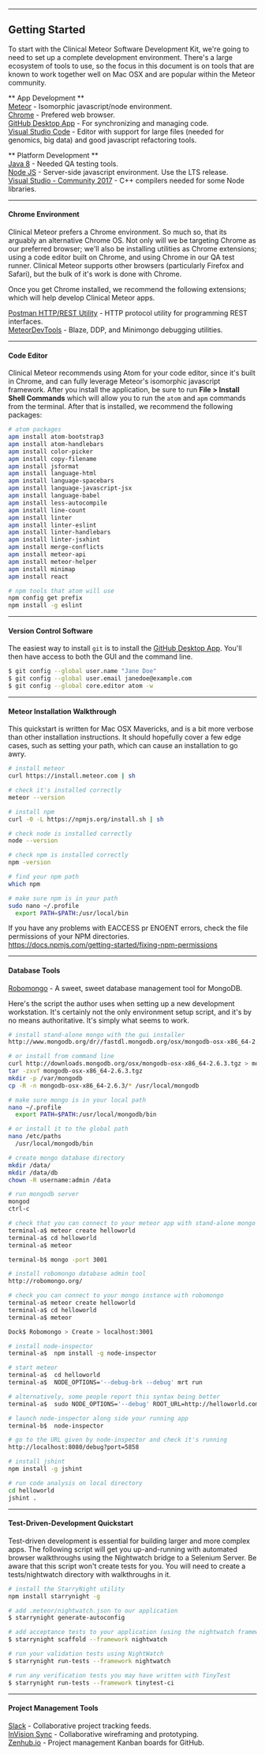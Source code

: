 -----------------------------------------------
## Getting Started  

To start with the Clinical Meteor Software Development Kit, we're going to need to set up a complete development environment.  There's a large ecosystem of tools to use, so the focus in this document is on tools that are known to work together well on Mac OSX and are popular within the Meteor community.   


** App Development **  
[Meteor](https://www.meteor.com/) - Isomorphic javascript/node environment.  
[Chrome](https://www.google.com/chrome/browser/desktop/) - Prefered web browser.  
[GitHub Desktop App](https://desktop.github.com/) - For synchronizing and managing code.    
[Visual Studio Code](https://code.visualstudio.com/)  - Editor with support for large files (needed for genomics, big data) and good javascript refactoring tools.  


** Platform Development **  
[Java 8](http://www.oracle.com/technetwork/java/javase/downloads/jdk8-downloads-2133151.html) - Needed QA testing tools.  
[Node JS](http://nodejs.org/en/) - Server-side javascript environment. Use the LTS release.    
[Visual Studio - Community 2017](https://www.visualstudio.com/downloads/) - C++ compilers needed for some Node libraries.    


-----------------------------------------------
#### Chrome Environment  

Clinical Meteor prefers a Chrome environment.  So much so, that its arguably an alternative Chrome OS.  Not only will we be targeting Chrome as our preferred browser; we'll also be installing utilities as Chrome extensions; using a code editor built on Chrome, and using Chrome in our QA test runner.  Clinical Meteor supports other browsers (particularly Firefox and Safari), but the bulk of it's work is done with Chrome.  

Once you get Chrome installed, we recommend the following extensions; which will help develop Clinical Meteor apps.  

[Postman HTTP/REST Utility](https://www.getpostman.com/) - HTTP protocol utility for programming REST interfaces.  
[MeteorDevTools](https://chrome.google.com/webstore/detail/meteor-devtools/ippapidnnboiophakmmhkdlchoccbgje) - Blaze, DDP, and Minimongo debugging utilities.

-----------------------------------------------
#### Code Editor

Clinical Meteor recommends using Atom for your code editor, since it's built in Chrome, and can fully leverage Meteor's isomorphic javascript framework.  After you install the application, be sure to run **File > Install Shell Commands** which will allow you to run the `atom` and `apm` commands from the terminal.  After that is installed, we recommend the following packages:  

```sh
# atom packages
apm install atom-bootstrap3
apm install atom-handlebars
apm install color-picker
apm install copy-filename
apm install jsformat
apm install language-html
apm install language-spacebars
apm install language-javascript-jsx
apm install language-babel
apm install less-autocompile
apm install line-count
apm install linter
apm install linter-eslint
apm install linter-handlebars
apm install linter-jsxhint
apm install merge-conflicts
apm install meteor-api
apm install meteor-helper
apm install minimap
apm install react

# npm tools that atom will use
npm config get prefix  
npm install -g eslint
```

-----------------------------------------------
#### Version Control Software     

The easiest way to install `git` is to install the [GitHub Desktop App](https://desktop.github.com/).  You'll then have access to both the GUI and the command line.   

```sh
$ git config --global user.name "Jane Doe"
$ git config --global user.email janedoe@example.com
$ git config --global core.editor atom -w
```

-----------------------------------------------
#### Meteor Installation Walkthrough  

This quickstart is written for Mac OSX Mavericks, and is a bit more verbose than other installation instructions.  It should hopefully cover a few edge cases, such as setting your path, which can cause an installation to go awry.  

````sh
# install meteor
curl https://install.meteor.com | sh

# check it's installed correctly
meteor --version

# install npm
curl -0 -L https://npmjs.org/install.sh | sh

# check node is installed correctly
node --version

# check npm is installed correctly
npm -version

# find your npm path
which npm

# make sure npm is in your path
sudo nano ~/.profile
  export PATH=$PATH:/usr/local/bin
 ````


If you have any problems with EACCESS pr ENOENT errors, check the file permissions of your NPM directories.  
https://docs.npmjs.com/getting-started/fixing-npm-permissions


-----------------------------------------------
#### Database Tools  

[Robomongo](http://robomongo.org/) - A sweet, sweet database management tool for MongoDB.

Here's the script the author uses when setting up a new development workstation.  It's certainly not the only environment setup script, and it's by no means authoritative.  It's simply what seems to work.


````sh
# install stand-alone mongo with the gui installer
http://www.mongodb.org/dr//fastdl.mongodb.org/osx/mongodb-osx-x86_64-2.6.3.tgz/download

# or install from command line
curl http://downloads.mongodb.org/osx/mongodb-osx-x86_64-2.6.3.tgz > mongodb-osx-x86_64-2.6.3.tgz
tar -zxvf mongodb-osx-x86_64-2.6.3.tgz
mkdir -p /var/mongodb
cp -R -n mongodb-osx-x86_64-2.6.3/* /usr/local/mongodb

# make sure mongo is in your local path
nano ~/.profile
  export PATH=$PATH:/usr/local/mongodb/bin

# or install it to the global path
nano /etc/paths
  /usr/local/mongodb/bin

# create mongo database directory
mkdir /data/
mkdir /data/db
chown -R username:admin /data

# run mongodb server
mongod
ctrl-c

# check that you can connect to your meteor app with stand-alone mongo
terminal-a$ meteor create helloworld
terminal-a$ cd helloworld
terminal-a$ meteor

terminal-b$ mongo -port 3001

# install robomongo database admin tool
http://robomongo.org/

# check you can connect to your mongo instance with robomongo
terminal-a$ meteor create helloworld
terminal-a$ cd helloworld
terminal-a$ meteor

Dock$ Robomongo > Create > localhost:3001

# install node-inspector
terminal-a$  npm install -g node-inspector

# start meteor
terminal-a$  cd helloworld
terminal-a$  NODE_OPTIONS='--debug-brk --debug' mrt run

# alternatively, some people report this syntax being better
terminal-a$  sudo NODE_OPTIONS='--debug' ROOT_URL=http://helloworld.com meteor --port 80

# launch node-inspector along side your running app
terminal-b$  node-inspector

# go to the URL given by node-inspector and check it's running
http://localhost:8080/debug?port=5858

# install jshint
npm install -g jshint

# run code analysis on local directory
cd helloworld
jshint .

````


-----------------------------------------------
#### Test-Driven-Development Quickstart  

Test-driven development is essential for building larger and more complex apps.  The following script will get you up-and-running with automated browser walkthroughs using the Nightwatch bridge to a Selenium Server.  Be aware that this script won't create tests for you.  You will need to create a tests/nightwatch directory with walkthroughs in it.

````sh
# install the StarryNight utility
npm install starrynight -g

# add .meteor/nightwatch.json to our application
$ starrynight generate-autoconfig

# add acceptance tests to your application (using the nightwatch framework)
$ starrynight scaffold --framework nightwatch

# run your validation tests using NightWatch
$ starrynight run-tests --framework nightwatch

# run any verification tests you may have written with TinyTest
$ starrynight run-tests --framework tinytest-ci

````  




-----------------------------------------------
#### Project Management Tools  

[Slack](https://slack.com/) - Collaborative project tracking feeds.    
[InVision Sync](http://blog.invisionapp.com/an-all-new-invision-sync/) - Collaborative wireframing and prototyping.  
[Zenhub.io](zenhub.io) - Project management Kanban boards for GitHub.  
